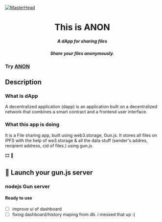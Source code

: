 [![MasterHead](https://user-images.githubusercontent.com/97467803/202875218-b80cf1f8-d542-4b20-837d-de2d53a9d61a.png)](https://anon.vanoob.dev)

<h1 align="center">This is ANON</h1>
<h5 align="center">A dApp for sharing files</h5>
<h5 align="center">Share your files anonymously.</h5>

### Try [ANON](https://anon.vanoob.dev)

## Description

### What is dApp

A decentralized application (dapp) is an application built on a decentralized network that combines a smart contract and a frontend user interface.

### What this app is doing

It is a File sharing app, built using web3.storage, Gun.js.
It stores all files on IPFS with the help of we3.storage & all the data stuff (sender's addres, recipient address, cid of files.) using gun.js

🎞 👀

<!--
https://www.youtube.com/watch?v=18UOcS169bc&t
I will upload the video with better video quality asap. (im lil busy) -->

## 🚀 Launch your gun.js server

### nodejs Gun server

<h4>Ready to use</h4>

- [ ] improve ui of dashboard
- [ ] fixing dashboard/history maping from db. i messed that up :(
